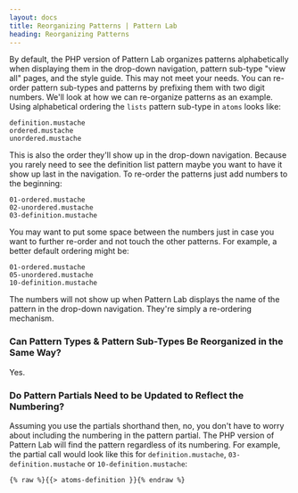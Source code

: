 ```yaml
---
layout: docs
title: Reorganizing Patterns | Pattern Lab
heading: Reorganizing Patterns
---
```


By default, the PHP version of Pattern Lab organizes patterns alphabetically when displaying them in the drop-down navigation, pattern sub-type "view all" pages, and the style guide. This may not meet your needs. You can re-order pattern sub-types and patterns by prefixing them with two digit numbers. We'll look at how we can re-organize patterns as an example. Using alphabetical ordering the `lists` pattern sub-type in `atoms` looks like:

    definition.mustache
    ordered.mustache
    unordered.mustache

This is also the order they'll show up in the drop-down navigation. Because you rarely need to see the definition list pattern maybe you want to have it show up last in the navigation. To re-order the patterns just add numbers to the beginning:

    01-ordered.mustache
    02-unordered.mustache
    03-definition.mustache

You may want to put some space between the numbers just in case you want to further re-order and not touch the other patterns. For example, a better default ordering might be:

    01-ordered.mustache
    05-unordered.mustache
    10-definition.mustache

The numbers will not show up when Pattern Lab displays the name of the pattern in the drop-down navigation. They're simply a re-ordering mechanism.

### Can Pattern Types & Pattern Sub-Types Be Reorganized in the Same Way?

Yes.

### Do Pattern Partials Need to be Updated to Reflect the Numbering?

Assuming you use the partials shorthand then, no, you don't have to worry about including the numbering in the pattern partial. The PHP version  of Pattern Lab will find the pattern regardless of its numbering. For example, the partial call would look like this for `definition.mustache`, `03-definition.mustache` or `10-definition.mustache`:

    {% raw %}{{> atoms-definition }}{% endraw %}

